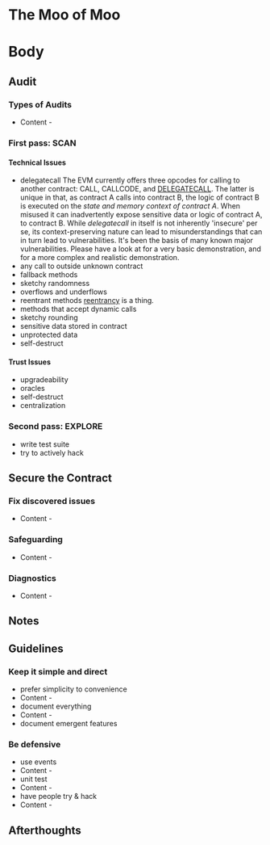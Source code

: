 # The Moo of Moo

# Body 
## Audit 
### Types of Audits 
- Content - 
### First pass: SCAN
#### Technical Issues
- delegatecall 
The EVM currently offers three opcodes for calling to another contract: CALL, CALLCODE, and [DELEGATECALL](https://eips.ethereum.org/EIPS/eip-7). The latter is unique in that, as contract A calls into contract B, the logic of contract B is executed on the _state and memory context of contract A_. When misused it can inadvertently expose sensitive data or logic of contract A, to contract B. While _delegatecall_ in itself is not inherently 'insecure' per se, its context-preserving nature can lead to misunderstandings that can in turn lead to vulnerabilities. It's been the basis of many known major vulnerabilities. Please have a look at []() for a very basic demonstration, and []() for a more complex and realistic demonstration. 
- any call to outside unknown contract 
- fallback methods 
- sketchy randomness
- overflows and underflows
- reentrant methods 
[reentrancy](https://en.wikipedia.org/wiki/Reentrancy_(computing)) is a thing.
- methods that accept dynamic calls 
- sketchy rounding 
- sensitive data stored in contract 
- unprotected data 
- self-destruct

#### Trust Issues 
- upgradeability
- oracles
- self-destruct
- centralization
### Second pass: EXPLORE 
- write test suite 
- try to actively hack 
## Secure the Contract 
### Fix discovered issues 
- Content - 
### Safeguarding 
- Content - 
### Diagnostics 
- Content - 
## Notes 
## Guidelines 
### Keep it simple and direct 
- prefer simplicity to convenience 
- Content - 
- document everything
- Content - 
- document emergent features 
### Be defensive 
- use events
- Content - 
- unit test 
- Content - 
- have people try & hack
- Content - 
## Afterthoughts 

